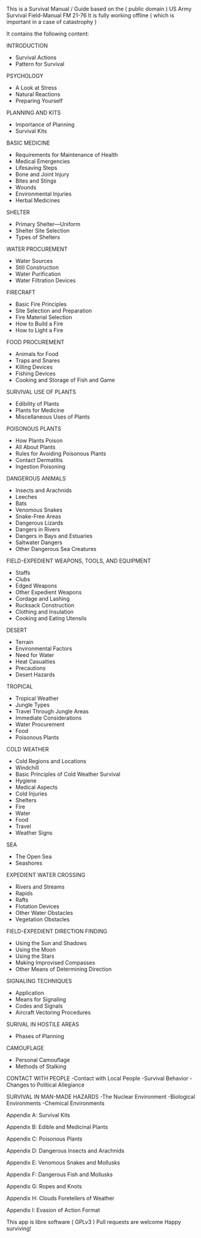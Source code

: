 This is a Survival Manual / Guide based on the ( public domain )  US Army Survival Field-Manual FM 21-76
It is fully working offline ( which is important in a case of catastrophy )

It contains the following content:

INTRODUCTION
- Survival Actions
- Pattern for Survival

PSYCHOLOGY
- A Look at Stress
- Natural Reactions
- Preparing Yourself

PLANNING AND KITS
- Importance of Planning
- Survival Kits

BASIC MEDICINE
- Requirements for Maintenance of Health
- Medical Emergencies
- Lifesaving Steps
- Bone and Joint Injury
- Bites and Stings
- Wounds
- Environmental Injuries
- Herbal Medicines

SHELTER
- Primary Shelter—Uniform
- Shelter Site Selection
- Types of Shelters

WATER PROCUREMENT
- Water Sources
- Still Construction
- Water Purification
- Water Filtration Devices

FIRECRAFT
- Basic Fire Principles
- Site Selection and Preparation
- Fire Material Selection
- How to Build a Fire
- How to Light a Fire

FOOD PROCUREMENT
- Animals for Food
- Traps and Snares
- Killing Devices
- Fishing Devices
- Cooking and Storage of Fish and Game

SURVIVAL USE OF PLANTS
- Edibility of Plants
- Plants for Medicine
- Miscellaneous Uses of Plants

POISONOUS PLANTS
- How Plants Poison
- All About Plants
- Rules for Avoiding Poisonous Plants
- Contact Dermatitis
- Ingestion Poisoning

DANGEROUS ANIMALS
- Insects and Arachnids
- Leeches
- Bats
- Venomous Snakes
- Snake-Free Areas
- Dangerous Lizards
- Dangers in Rivers
- Dangers in Bays and Estuaries
- Saltwater Dangers
- Other Dangerous Sea Creatures

FIELD-EXPEDIENT WEAPONS, TOOLS, AND EQUIPMENT
- Staffs
- Clubs
- Edged Weapons
- Other Expedient Weapons
- Cordage and Lashing
- Rucksack Construction
- Clothing and Insulation
- Cooking and Eating Utensils

DESERT
- Terrain
- Environmental Factors
- Need for Water
- Heat Casualties
- Precautions
- Desert Hazards

TROPICAL
- Tropical Weather
- Jungle Types
- Travel Through Jungle Areas
- Immediate Considerations
- Water Procurement
- Food
- Poisonous Plants

COLD WEATHER
- Cold Regions and Locations
- Windchill
- Basic Principles of Cold Weather Survival
- Hygiene
- Medical Aspects
- Cold Injuries
- Shelters
- Fire
- Water
- Food
- Travel
- Weather Signs

SEA
- The Open Sea
- Seashores

EXPEDIENT WATER CROSSING
- Rivers and Streams
- Rapids
- Rafts
- Flotation Devices
- Other Water Obstacles
- Vegetation Obstacles

FIELD-EXPEDIENT DIRECTION FINDING
- Using the Sun and Shadows
- Using the Moon
- Using the Stars
- Making Improvised Compasses
- Other Means of Determining Direction

SIGNALING TECHNIQUES
- Application
- Means for Signaling
- Codes and Signals
- Aircraft Vectoring Procedures

SURIVAL IN HOSTILE AREAS
- Phases of Planning

CAMOUFLAGE
- Personal Camouflage
- Methods of Stalking

CONTACT WITH PEOPLE
-Contact with Local People
-Survival Behavior
-Changes to Political Allegiance

SURVIVAL IN MAN-MADE HAZARDS
-The Nuclear Environment
-Biological Environments
-Chemical Environments

Appendix A: Survival Kits

Appendix B: Edible and Medicinal Plants

Appendix C: Poisonous Plants

Appendix D: Dangerous Insects and Arachnids

Appendix E: Venomous Snakes and Mollusks

Appendix F: Dangerous Fish and Mollusks

Appendix G: Ropes and Knots

Appendix H: Clouds Foretellers of Weather

Appendix I: Evasion of Action Format

This app is libre software ( GPLv3 )
Pull requests are welcome
Happy surviving!
